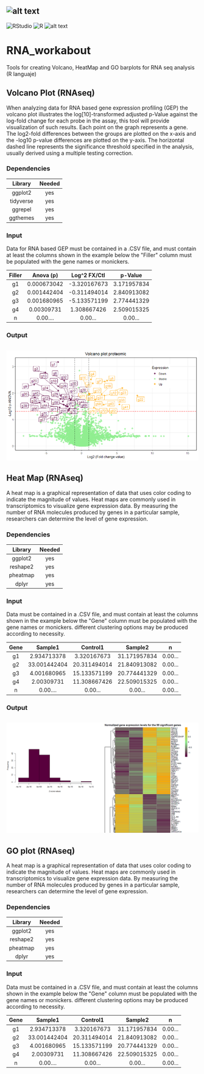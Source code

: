 ## ![alt text](https://github.com/ArcanaBatch/RNA_workabout/blob/main/Imagen1.bmp)

 ![RStudio](https://img.shields.io/badge/RStudio-4285F4?style=for-the-badge&logo=rstudio&logoColor=white)
 ![R](https://img.shields.io/badge/r-%23276DC3.svg?style=for-the-badge&logo=r&logoColor=white)
  ![alt text](https://img.shields.io/badge/Version-1.01-brightgreen)
# RNA_workabout
Tools for creating Volcano, HeatMap and GO barplots for RNA seq analysis (R languaje)
## Volcano Plot (RNAseq)
When analyzing data for RNA based gene expression profiling (GEP) the volcano plot illustrates the log[10]-transformed adjusted p-Value against the log-fold change for each probe in the assay, this tool will provide visualization of such results.
Each point on the graph represents a gene. The log2-fold differences between the groups are plotted on the x-axis and the -log10 p-value differences are plotted on the y-axis. The horizontal dashed line represents the significance threshold specified in the analysis, usually derived using a multiple testing correction.

### Dependencies # 

| Library | Needed |
| :----: | :----: |
| ggplot2 | yes |
| tidyverse | yes |
| ggrepel | yes |
| ggthemes | yes |

### Input # 

Data for RNA based GEP must be contained in a .CSV file, and must contain at least the columns shown in the example below the "Filler" column must be populated with the gene names or monickers.

| Filler |	Anova (p) |	Log^2 FX/Ctl |	p-Value |
| :---: | :---: | :---: | :---: |
| g1 |	0.000673042 |	-3.320167673 |	3.171957834 |
| g2 |	0.001442404 |	-0.311494014 |	2.840913082 |
| g3 |	0.001680965 |	-5.133571199 |	2.774441329 |
| g4 |	0.00309731 |	1.308667426 |	2.509015325 |
| n | 0.00.... | 0.00... | 0.00... |



### Output # 




## ![alt text](https://github.com/ArcanaBatch/RNA_workabout/blob/main/git_volcano.png)


## Heat Map (RNAseq)
A heat map is a graphical representation of data that uses color coding to indicate the magnitude of values. Heat maps are commonly used in transcriptomics to visualize gene expression data. By measuring the number of RNA molecules produced by genes in a particular sample, researchers can determine the level of gene expression.

### Dependencies # 

| Library | Needed |
| :----: | :----: |
| ggplot2 | yes |
| reshape2 | yes |
| pheatmap | yes |
| dplyr | yes |

### Input # 

Data must be contained in a .CSV file, and must contain at least the columns shown in the example below the "Gene" column must be populated with the gene names or monickers.
different clustering options may be produced according to necessity.

| Gene |	Sample1 |	Control1 |	Sample2 | n |
| :---: | :---: | :---: | :---: | :---: | 
| g1 |	2.934713378 |	3.320167673 |	31.171957834 | 0.00... |
| g2 |	33.001442404 |	20.311494014 |	21.840913082 | 0.00... |
| g3 |	4.001680965 |	15.133571199 |	20.774441329 | 0.00... |
| g4 |	2.00309731 |	11.308667426 |	22.509015325 | 0.00... |
| n | 0.00.... | 0.00... | 0.00... | 0.00... |


### Output # 


## ![alt text](https://github.com/ArcanaBatch/RNA_workabout/blob/main/heat.png)



## GO plot (RNAseq)
A heat map is a graphical representation of data that uses color coding to indicate the magnitude of values. Heat maps are commonly used in transcriptomics to visualize gene expression data. By measuring the number of RNA molecules produced by genes in a particular sample, researchers can determine the level of gene expression.

### Dependencies # 

| Library | Needed |
| :----: | :----: |
| ggplot2 | yes |
| reshape2 | yes |
| pheatmap | yes |
| dplyr | yes |

### Input # 

Data must be contained in a .CSV file, and must contain at least the columns shown in the example below the "Gene" column must be populated with the gene names or monickers.
different clustering options may be produced according to necessity.

| Gene |	Sample1 |	Control1 |	Sample2 | n |
| :---: | :---: | :---: | :---: | :---: | 
| g1 |	2.934713378 |	3.320167673 |	31.171957834 | 0.00... |
| g2 |	33.001442404 |	20.311494014 |	21.840913082 | 0.00... |
| g3 |	4.001680965 |	15.133571199 |	20.774441329 | 0.00... |
| g4 |	2.00309731 |	11.308667426 |	22.509015325 | 0.00... |
| n | 0.00.... | 0.00... | 0.00... | 0.00... |





